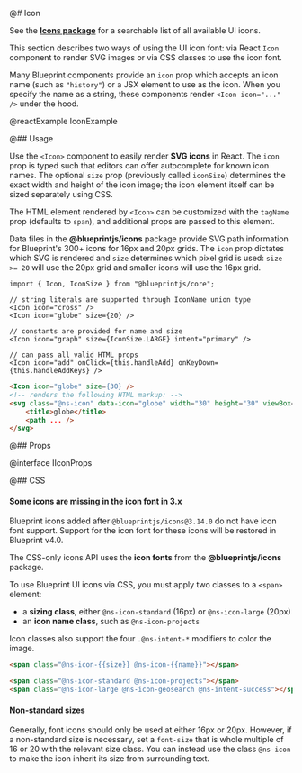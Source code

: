 @# Icon

<div class="@ns-callout @ns-intent-primary @ns-icon-info-sign">

See the [**Icons package**](#icons) for a searchable list of all available UI icons.

</div>

This section describes two ways of using the UI icon font: via React `Icon`
component to render SVG images or via CSS classes to use the icon font.

Many Blueprint components provide an `icon` prop which accepts an icon name
(such as `"history"`) or a JSX element to use as the icon. When you specify
the name as a string, these components render `<Icon icon="..." />` under the hood.

@reactExample IconExample

@## Usage

Use the `<Icon>` component to easily render __SVG icons__ in React. The `icon`
prop is typed such that editors can offer autocomplete for known icon names. The
optional `size` prop (previously called `iconSize`) determines the exact width
and height of the icon image; the icon element itself can be sized separately using CSS.

The HTML element rendered by `<Icon>` can be customized with the `tagName` prop
(defaults to `span`), and additional props are passed to this element.

Data files in the __@blueprintjs/icons__ package provide SVG path information
for Blueprint's 300+ icons for 16px and 20px grids. The `icon` prop dictates
which SVG is rendered and `size` determines which pixel grid is used:
`size >= 20` will use the 20px grid and smaller icons will use the 16px
grid.

```tsx
import { Icon, IconSize } from "@blueprintjs/core";

// string literals are supported through IconName union type
<Icon icon="cross" />
<Icon icon="globe" size={20} />

// constants are provided for name and size
<Icon icon="graph" size={IconSize.LARGE} intent="primary" />

// can pass all valid HTML props
<Icon icon="add" onClick={this.handleAdd} onKeyDown={this.handleAddKeys} />
```

```html
<Icon icon="globe" size={30} />
<!-- renders the following HTML markup: -->
<svg class="@ns-icon" data-icon="globe" width="30" height="30" viewBox="0 0 20 20">
    <title>globe</title>
    <path ... />
</svg>
```

@## Props

@interface IIconProps

@## CSS

<div class="@ns-callout @ns-intent-danger @ns-icon-warning-sign">
    <h4 class="@ns-heading">Some icons are missing in the icon font in 3.x</h4>

Blueprint icons added after `@blueprintjs/icons@3.14.0` do not have icon font support.
Support for the icon font for these icons will be restored in Blueprint v4.0.

</div>

The CSS-only icons API uses the __icon fonts__ from the __@blueprintjs/icons__ package.

To use Blueprint UI icons via CSS, you must apply two classes to a `<span>` element:
- a __sizing class__, either `@ns-icon-standard` (16px) or `@ns-icon-large` (20px)
- an __icon name class__, such as `@ns-icon-projects`

Icon classes also support the four `.@ns-intent-*` modifiers to color the image.

```html
<span class="@ns-icon-{{size}} @ns-icon-{{name}}"></span>

<span class="@ns-icon-standard @ns-icon-projects"></span>
<span class="@ns-icon-large @ns-icon-geosearch @ns-intent-success"></span>
```

<div class="@ns-callout @ns-intent-primary @ns-icon-info-sign">
    <h4 class="@ns-heading">Non-standard sizes</h4>

Generally, font icons should only be used at either 16px or 20px. However, if a non-standard size is
necessary, set a `font-size` that is whole multiple of 16 or 20 with the relevant size class.
You can instead use the class `@ns-icon` to make the icon inherit its size from surrounding text.

</div>
